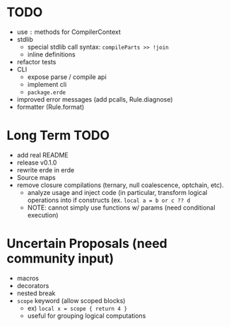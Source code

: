 # TODO

- use `:` methods for CompilerContext
- stdlib
  - special stdlib call syntax: `compileParts >> !join`
  - inline definitions
- refactor tests
- CLI
  - expose parse / compile api
  - implement cli
  - `package.erde`
- improved error messages (add pcalls, Rule.diagnose)
- formatter (Rule.format)

# Long Term TODO

- add real README
- release v0.1.0
- rewrite erde in erde
- Source maps
- remove closure compilations (ternary, null coalescence, optchain, etc).
  - analyze usage and inject code (in particular, transform logical operations
    into if constructs (ex. `local a = b or c ?? d`
  - NOTE: cannot simply use functions w/ params (need conditional execution)

# Uncertain Proposals (need community input)

- macros
- decorators
- nested break
- `scope` keyword (allow scoped blocks)
    - ex) `local x = scope { return 4 }`
    - useful for grouping logical computations
